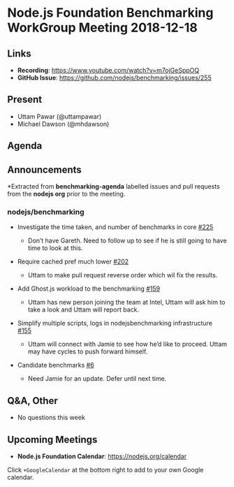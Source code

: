# Node.js Foundation Benchmarking WorkGroup Meeting 2018-12-18

## Links

* **Recording**:  https://www.youtube.com/watch?v=m7ojGeSppOQ
* **GitHub Issue**: https://github.com/nodejs/benchmarking/issues/255

## Present

* Uttam Pawar (@uttampawar)
* Michael Dawson (@mhdawson)
 
## Agenda

## Announcements
 
*Extracted from **benchmarking-agenda** labelled issues and pull requests from the **nodejs org** prior to the meeting.

### nodejs/benchmarking

* Investigate the time taken, and number of benchmarks in core [#225](https://github.com/nodejs/benchmarking/issues/225)
  * Don’t have Gareth.  Need to follow up to see if he is still going to have time to look at this.

* Require cached pref much lower [#202](https://github.com/nodejs/benchmarking/issues/202)
  * Uttam to make pull request reverse order which wil fix the results.

* Add Ghost.js workload to the benchmarking [#159](https://github.com/nodejs/benchmarking/issues/159)
  * Uttam has new person joining the team at Intel, Uttam will ask him to take a look and Uttam 
    will report back. 

* Simplify multiple scripts, logs in nodejsbenchmarking infrastructure [#155](https://github.com/nodejs/benchmarking/issues/155)
  * Uttam will connect with Jamie to see how he’d like to proceed.  Uttam may have cycles to 
    push forward himself.

* Candidate benchmarks [#6](https://github.com/nodejs/benchmarking/issues/6)
  * Need Jamie for an update. Defer until next time.

## Q&A, Other

* No questions this week

## Upcoming Meetings

* **Node.js Foundation Calendar**: https://nodejs.org/calendar

Click `+GoogleCalendar` at the bottom right to add to your own Google calendar.

